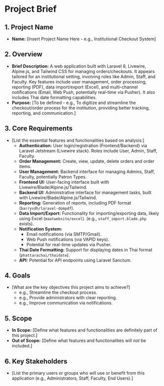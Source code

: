 # Project Brief

## 1. Project Name

*   **Name:** [Insert Project Name Here - e.g., Institutional Checkout System]

## 2. Overview

*   **Brief Description:** A web application built with Laravel 8, Livewire, Alpine.js, and Tailwind CSS for managing orders/checkouts. It appears tailored for an institutional setting, involving roles like Admin, Staff, and Faculty. Key features include user management, order processing, reporting (PDF), data import/export (Excel), and multi-channel notifications (Email, Web Push, potentially real-time via Pusher). It also includes Thai date formatting capabilities.
*   **Purpose:** [To be defined - e.g., To digitize and streamline the checkout/order process for the institution, providing better tracking, reporting, and communication.]

## 3. Core Requirements

*   [List the essential features and functionalities based on analysis:]
    *   **Authentication:** User login/registration (Frontend/Backend) via Laravel Jetstream (Livewire stack). Roles include User, Admin, Staff, Faculty.
    *   **Order Management:** Create, view, update, delete orders and order items.
    *   **User Management:** Backend interface for managing Admins, Staff, Faculty, potentially Patron Types.
    *   **Frontend UI:** User-facing interface built with Livewire/Blade/Alpine.js/Tailwind.
    *   **Backend UI:** Administrative interface for management tasks, built with Livewire/Blade/Alpine.js/Tailwind.
    *   **Reporting:** Generation of reports, including PDF format (`barryvdh/laravel-dompdf`).
    *   **Data Import/Export:** Functionality for importing/exporting data, likely using Excel (`maatwebsite/excel`). (e.g., `staff_import.blade.php` exists).
    *   **Notification System:**
        *   Email notifications (via SMTP/Gmail).
        *   Web Push notifications (via VAPID keys).
        *   Potential for real-time updates via Pusher.
    *   **Thai Date Formatting:** Support for displaying dates in Thai format (`phattarachai/thaidate`).
    *   **API:** Potential for API endpoints using Laravel Sanctum.

## 4. Goals

*   [What are the key objectives this project aims to achieve?]
    *   e.g., Streamline the checkout process.
    *   e.g., Provide administrators with clear reporting.
    *   e.g., Improve communication via notifications.

## 5. Scope

*   **In Scope:** [Define what features and functionalities are definitely part of this project.]
*   **Out of Scope:** [Define what features and functionalities will *not* be included.]

## 6. Key Stakeholders

*   [List the primary users or groups who will use or benefit from this application (e.g., Administrators, Staff, Faculty, End Users).]
